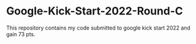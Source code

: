 # Google-Kick-Start-2022-Round-C

This repository contains my code submitted to google kick start 2022 and gain 73 pts.

